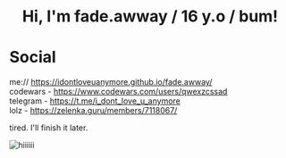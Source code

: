 <h1 align="center">Hi, I'm fade.awway / 16 y.o / bum!</h1>

  # Social
  me:// https://idontloveuanymore.github.io/fade.awway/    
  codewars - https://www.codewars.com/users/qwexzcssad      
  telegram - https://t.me/i_dont_love_u_anymore    
  lolz - https://zelenka.guru/members/7118067/      

tired. I'll finish it later.

<img style="text-align: center;" alt="hiiiiii" src="https://github.com/qwexzcssad/qwexzcssad/blob/main/qqas.png">
